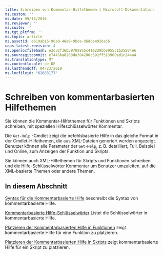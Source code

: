 ```yaml
---
title: Schreiben von Kommentar-Hilfethemen | Microsoft-Dokumentation
ms.custom: ''
ms.date: 09/13/2016
ms.reviewer: ''
ms.suite: ''
ms.tgt_pltfrm: ''
ms.topic: article
ms.assetid: e619ab16-90ad-46e9-9bde-d6dce492ba56
caps.latest.revision: 4
ms.openlocfilehash: e3d32f36b597088abc41e229bb0955c1b25504e6
ms.sourcegitcommit: e7445ba8203da304286c591ff513900ad1c244a4
ms.translationtype: MT
ms.contentlocale: de-DE
ms.lasthandoff: 04/23/2019
ms.locfileid: "62083177"
---
```

# <a name="writing-comment-based-help-topics"></a>Schreiben von kommentarbasierten Hilfethemen

Sie können die Kommentar-Hilfethemen für Funktionen und Skripts schreiben, mit speziellen Hilfeschlüsselwörter Kommentar.

 Die `Get-Help` -Cmdlet zeigt die befehlsbasierte Hilfe in das gleiche Format in der Cmdlet-Hilfethemen, die aus XML-Dateien generiert werden angezeigt. Benutzer können alle Parameter der `Get-Help`, z. B. detailliert, Full, Beispiel und Online, zum Anzeigen der Funktion und Skripts.

 Sie können auch XML-Hilfethemen für Skripts und Funktionen schreiben und die Hilfe-Schlüsselwörter Kommentar um Benutzer umzuleiten, auf die XML-basierte Themen oder andere Themen.

## <a name="in-this-section"></a>In diesem Abschnitt

 [Syntax für die Kommentarbasierte Hilfe](./syntax-of-comment-based-help.md) beschreibt die Syntax von kommentarbasierte Hilfe.

 [Kommentarbasierte Hilfe-Schlüsselwörter](./comment-based-help-keywords.md) Listet die Schlüsselwörter in kommentarbasierte Hilfe.

 [Platzieren der Kommentarbasierten Hilfe in Funktionen](./placing-comment-based-help-in-functions.md) zeigt kommentarbasierte Hilfe für eine Funktion zu platzieren.

 [Platzieren der Kommentarbasierten Hilfe in Skripts](./placing-comment-based-help-in-scripts.md) zeigt kommentarbasierte Hilfe für ein Skript zu platzieren.